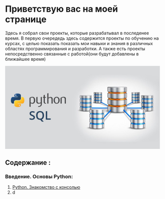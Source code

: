# Приветствую вac на моей странице

 Здесь я собрал свои проекты, которые разрабатывал в последенее время. В первую очередедь здесь содержится проекты по обучению на курсах, с целью показать показать мои навыки и знания в различных областях программирования и разработки. А также есть проекты непосредственно связанные с работой(они будут добавлены в ближайшее время)

![fon](https://github.com/grigorevevv/NetoPythonSchool/blob/main/Img/SQL-s-Python.jpg)


## Содержание :  
###       Введение. Основы Python:
1. [Python. Знакомство с консолью](https://github.com/grigorevevv/NetoPythonSchool/blob/main/Programming%20Python/Basics%20Python.ipynb)
2. d